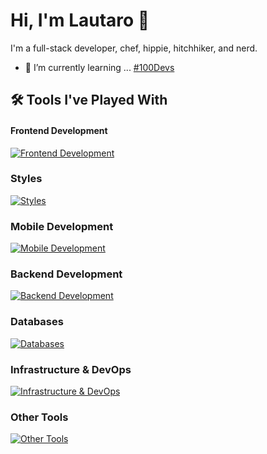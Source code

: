 # Hi, I'm Lautaro 👋

I'm a full-stack developer, chef, hippie, hitchhiker, and nerd.
- 🌱 I’m currently learning ... [#100Devs](https://leonnoel.com/100devs/)


## 🛠 Tools I've Played With

#### Frontend Development
[![Frontend Development](https://skillicons.dev/icons?i=html,css,js,ts,react,vue,angular,nextjs,astro)](https://skillicons.dev)
### Styles
[![Styles](https://skillicons.dev/icons?i=tailwind,styledcomponents,bootstrap,vuetify)](https://skillicons.dev)
### Mobile Development
[![Mobile Development](https://skillicons.dev/icons?i=kotlin)](https://skillicons.dev)
### Backend Development
[![Backend Development](https://skillicons.dev/icons?i=nodejs,express,nestjs,java,spring,py,flask,cs,dotnet,php,laravel)](https://skillicons.dev)
### Databases
[![Databases](https://skillicons.dev/icons?i=mysql,postgres,sqlite,mongodb)](https://skillicons.dev)
### Infrastructure & DevOps
[![Infrastructure & DevOps](https://skillicons.dev/icons?i=aws,azure,firebase,docker,kubernetes,jenkins,git)](https://skillicons.dev)
### Other Tools
[![Other Tools](https://skillicons.dev/icons?i=graphql,jest,postman,wordpress)](https://skillicons.dev)
<!--
**talingo/talingo** is a ✨ _special_ ✨ repository because its `README.md` (this file) appears on your GitHub profile.

Here are some ideas to get you started:

- 🔭 I’m currently working on ...
- 🌱 I’m currently learning ...
- 👯 I’m looking to collaborate on ...
- 🤔 I’m looking for help with ...
- 💬 Ask me about ...
- 📫 How to reach me: ...
- 😄 Pronouns: ...
- ⚡ Fun fact: ...
-->

